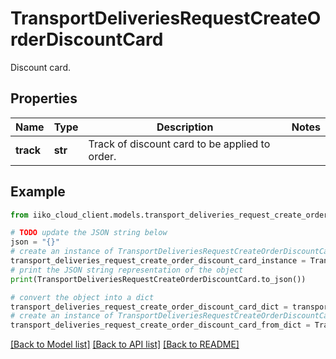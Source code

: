 # TransportDeliveriesRequestCreateOrderDiscountCard

Discount card.

## Properties

Name | Type | Description | Notes
------------ | ------------- | ------------- | -------------
**track** | **str** | Track of discount card to be applied to order. | 

## Example

```python
from iiko_cloud_client.models.transport_deliveries_request_create_order_discount_card import TransportDeliveriesRequestCreateOrderDiscountCard

# TODO update the JSON string below
json = "{}"
# create an instance of TransportDeliveriesRequestCreateOrderDiscountCard from a JSON string
transport_deliveries_request_create_order_discount_card_instance = TransportDeliveriesRequestCreateOrderDiscountCard.from_json(json)
# print the JSON string representation of the object
print(TransportDeliveriesRequestCreateOrderDiscountCard.to_json())

# convert the object into a dict
transport_deliveries_request_create_order_discount_card_dict = transport_deliveries_request_create_order_discount_card_instance.to_dict()
# create an instance of TransportDeliveriesRequestCreateOrderDiscountCard from a dict
transport_deliveries_request_create_order_discount_card_from_dict = TransportDeliveriesRequestCreateOrderDiscountCard.from_dict(transport_deliveries_request_create_order_discount_card_dict)
```
[[Back to Model list]](../README.md#documentation-for-models) [[Back to API list]](../README.md#documentation-for-api-endpoints) [[Back to README]](../README.md)


